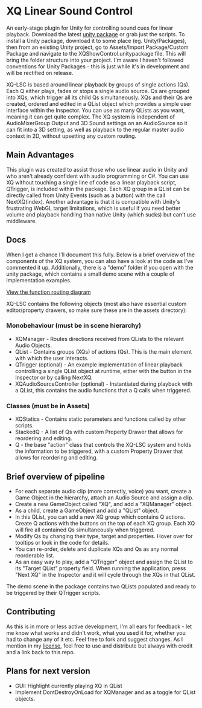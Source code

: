 # XQ Linear Sound Control
An early-stage plugin for Unity for controlling sound cues for linear playback. Download the latest [unity package](/unitypackage/) or grab just the scripts. To install a Unity package, download it to some place (eg. Unity/Packages), then from an existing Unity project, go to Assets/Import Package/Custom Package and navigate to the XQShowControl.unitypackage file. This will bring the folder structure into your project. I'm aware I haven't followed conventions for Unity Packages - this is just while it's in development and will be rectified on release.

XQ-LSC is based around linear playback by groups of single actions (Qs). Each Q either plays, fades or stops a single audio source. Qs are grouped into XQs, which trigger all its child Qs simultaneously. XQs and their Qs are created, ordered and edited in a QList object which provides a simple user interface within the Inspector. You can use as many QLists as you want, meaning it can get quite complex. The XQ system is independent of AudioMixerGroup Output and 3D Sound settings on an AudioSource so it can fit into a 3D setting, as well as playback to the regular master audio context in 2D, without upsetting any custom routing.

## Main Advantages
This plugin was created to assist those who use linear audio in Unity and who aren't already confident with audio programming or C#. You can use XQ without touching a single line of code as a linear playback script, QTrigger, is included within the package. Each XQ group in a QList can be directly called from Unity Events (such as a button) with the call NextXQ(index). Another advantage is that it is compatible with Unity's frustrating WebGL target limitations, which is useful if you need better volume and playback handling than native Unity (which sucks) but can't use middleware.

## Docs
When I get a chance I'll document this fully. Below is a brief overview of the components of the XQ system, you can also have a look at the code as I've commented it up. Additionally, there is a "demo" folder if you open with the unity package, which contains a small demo scene with a couple of implementation examples.

[View the function routing diagram](XQ-LSC%20Routing.png)

XQ-LSC contains the following objects (most also have essential custom editor/property drawers, so make sure these are in the assets directory):
### Monobehaviour (must be in scene hierarchy)
* XQManager - Routes directions received from QLists to the relevant Audio Objects.
* QList - Contains groups (XQs) of actions (Qs). This is the main element with which the user interacts.
* QTrigger (optional) - An example implementation of linear playback controlling a single QList object at runtime, either with the button in the Inspector or by calling NextXQ.
* XQAudioSourceController (optional) - Instantiated during playback with a QList, this contains the audio functions that a Q calls when triggered.

### Classes (must be in Assets)
* XQStatics - Contains static parameters and functions called by other scripts.
* StackedQ - A list of Qs with custom Property Drawer that allows for reordering and editing.
* Q - the base "action" class that controls the XQ-LSC system and holds the information to be triggered, with a custom Property Drawer that allows for reordering and editing.

## Brief overview of pipeline
* For each separate audio clip (more correctly, voice) you want, create a Game Object in the hierarchy, attach an Audio Source and assign a clip.
* Create a new GameObject called "XQ", and add a "XQManager" object.
* As a child, create a GameObject and add a "QList" object.
* In this QList, you can add a new XQ group which contains Q actions. Create Q actions with the buttons on the top of each XQ group. Each XQ will fire all contained Qs simultaneously when triggered.
* Modify Qs by changing their type, target and properties. Hover over for tooltips or look in the code for details.
* You can re-order, delete and duplicate XQs and Qs as any normal reorderable list.
* As an easy way to play, add a "QTrigger" object and assign the QList to its "Target QList" property field. When running the application, press "Next XQ" in the Inspector and it will cycle through the XQs in that QList.

The demo scene in the package contains two QLists populated and ready to be triggered by their QTrigger scripts.

## Contributing
As this is in more or less active development, I'm all ears for feedback - let me know what works and didn't work, what you used it for, whether you had to change any of it etc. Feel free to fork and suggest changes. As I mention in my [license](LICENSE.md), feel free to use and distribute but always with credit and a link back to this repo.

## Plans for next version
* GUI: Highlight currently playing XQ in QList
* Implement DontDestroyOnLoad for XQManager and as a toggle for QList objects.
